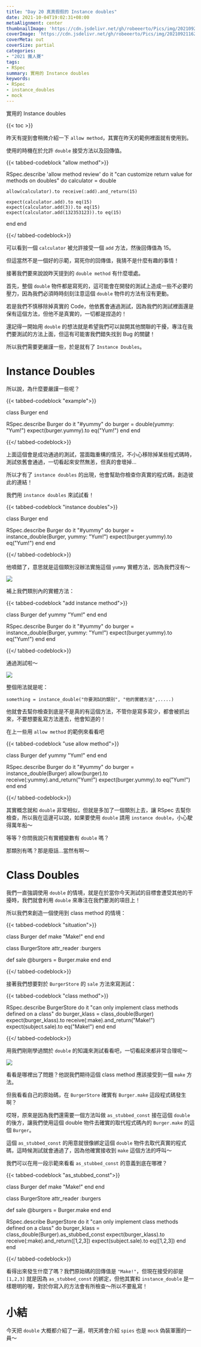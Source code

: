 ```yaml
---
title: "Day 20 真真假假的 Instance doubles"
date: 2021-10-04T19:02:31+08:00
metaAlignment: center
thumbnailImage: 'https://cdn.jsdelivr.net/gh/robeeerto/Pics/img/202109211620030.png'
coverImage: 'https://cdn.jsdelivr.net/gh/robeeerto/Pics/img/202109211620030.png' 
coverMeta: out
coverSize: partial
categories:
- "2021 鐵人賽"
tags:
- RSpec
summary: 實用的 Instance doubles
keywords:
- RSpec
- instance_doubles
- mock
---
```


實用的 Instance doubles
<!--more-->
{{< toc >}}

昨天有提到會稍微介紹一下 `allow method`，其實在昨天的範例裡面就有使用到。

使用的時機在於允許 `double` 接受方法以及回傳值。

{{< tabbed-codeblock "allow method">}}
<!-- tab ruby -->
RSpec.describe 'allow method review' do
  it "can customize return value for methods on doubles" do
    calculator = double
    
    allow(calculator).to receive(:add).and_return(15)
    
    expect(calculator.add).to eq(15)
    expect(calculator.add(3)).to eq(15)
    expect(calculator.add(132353123)).to eq(15)
  end
end
<!-- endtab -->
{{</ tabbed-codeblock>}}

可以看到一個 `calculator` 被允許接受一個 `add` 方法，然後回傳值為 15。

但這當然不是一個好的示範，寫死你的回傳值，我猜不是什麼有趣的事情！

接著我們要來說說昨天提到的 `double method` 有什麼壞處。

首先，整個 `double` 物件都是寫死的，這可能會在開發的測試上造成一些不必要的壓力，因為我們必須時時刻刻注意這個 `double` 物件的方法有沒有更動。

若是我們不慎移除掉真實的 Code，他依舊會通過測試，因為我們的測試裡面還是保有這個方法，但他不是真實的，一切都是捏造的！

還記得一開始用 `double` 的想法就是希望我們可以拋開其他關聯的干擾，專注在我們要測試的方法上面，但這有可能害我們錯失找到 Bug 的關鍵！

所以我們需要更嚴謹一些，於是就有了 `Instance Doubles`。

# Instance Doubles

所以說，為什麼要嚴謹一些呢？

{{< tabbed-codeblock "example">}}
<!-- tab ruby -->
class Burger
end

RSpec.describe Burger do
  it "#yummy" do
    burger = double(yummy: "Yum!")
    expect(burger.yummy).to eq("Yum!")
  end
end
<!-- endtab -->
{{</ tabbed-codeblock>}}

上面這個會是成功通過的測試，當面臨重構的情況，不小心移除掉某些程式碼時，測試依舊會通過，一切看起來安然無恙，但真的會壞掉...

所以才有了 `instance doubles`  的出現，他會幫助你檢查你真實的程式碼，創造彼此的連結！

我們用 `instance doubles` 來試試看！


{{< tabbed-codeblock "instance doubles">}}
<!-- tab ruby -->
class Burger
end

RSpec.describe Burger do
  it "#yummy" do
    burger = instance_double(Burger, yummy: "Yum!")
    expect(burger.yummy).to eq("Yum!")
  end
end
<!-- endtab -->
{{</ tabbed-codeblock>}}

他噴錯了，意思就是這個類別沒辦法實施這個 `yummy` 實體方法，因為我們沒有～

![](https://cdn.jsdelivr.net/gh/robeeerto/Pics/img/202110041905317.png)

補上我們類別內的實體方法：


{{< tabbed-codeblock "add instance method">}}
<!-- tab ruby -->
class Burger
  def yummy
    "Yum!"
  end
end

RSpec.describe Burger do
  it "#yummy" do
    burger = instance_double(Burger, yummy: "Yum!")
    expect(burger.yummy).to eq("Yum!")
  end
end
<!-- endtab -->
{{</ tabbed-codeblock>}}

通過測試啦～

![](https://cdn.jsdelivr.net/gh/robeeerto/Pics/img/202110041906040.png)

整個用法就是呢：

```ruby=
something = instance_double("你要測試的類別", "他的實體方法",.....)
```

他就會去幫你檢查到底是不是真的有這個方法，不管你是寫多寫少，都會被抓出來，不要想要亂寫方法進去，他會知道的！

在上一些用 `allow method` 的範例來看看吧


{{< tabbed-codeblock "use allow method">}}
<!-- tab ruby -->
class Burger
  def yummy
    "Yum!"
  end
end

RSpec.describe Burger do
  it "#yummy" do
    burger = instance_double(Burger)
    allow(burger).to receive(:yummy).and_return("Yum!")
    expect(burger.yummy).to eq("Yum!")
  end
end
<!-- endtab -->
{{</ tabbed-codeblock>}}

其實概念就和 `double` 非常相似，但就是多加了一個類別上去，讓 RSpec 去幫你檢查，所以我在這邊可以說，如果要使用 `double` 請用 `instance double`，小心駛得萬年船～

等等？你問我說只有實體變數有 `double` 嗎？

那類別有嗎？那是廢話...當然有啊～

# Class Doubles

我們一直強調使用 `double` 的情境，就是在於當你今天測試的目標會遭受其他的干擾時，我們就會利用 `double` 來專注在我們要測的項目上！

所以我們來創造一個使用到 class method 的情境：


{{< tabbed-codeblock "situation">}}
<!-- tab ruby -->
class Burger
  def make
    "Make!"
  end
end

class BurgerStore
  attr_reader :burgers
  
  def sale
    @burgers = Burger.make
  end
end
<!-- endtab -->
{{</ tabbed-codeblock>}}

接著我們想要對於 `BurgerStore` 的 `sale` 方法來寫測試：


{{< tabbed-codeblock "class method">}}
<!-- tab ruby -->
RSpec.describe BurgerStore do
  it "can only implement class methods defined on a class" do
    burger_klass = class_double(Burger)
    expect(burger_klass).to receive(:make).and_return("Make!")
    expect(subject.sale).to eq("Make!")
  end
end
<!-- endtab -->
{{</ tabbed-codeblock>}}

用我們剛剛學過關於 `double` 的知識來測試看看吧，一切看起來都非常合理呢～

![](https://cdn.jsdelivr.net/gh/robeeerto/Pics/img/202110041908016.png)

看看是哪裡出了問題？他説我們期待這個 class method 應該接受到一個 `make` 方法。

但我看看自己的原始碼，在 `BurgerStore` 確實有 `Burger.make` 這段程式碼發生啊？

哎呀，原來是因為我們還需要一個方法叫做 `as_stubbed_const` 接在這個 `double` 的後方，讓我們使用這個 double 物件去確實的取代程式碼內的 `Burger.make` 的這個 `Burger`。

這個 `as_stubbed_const` 的用意就很像綁定這個 `double` 物件去取代真實的程式碼，這時候測試就會通過了，因為他確實接收到 `make` 這個方法的呼叫～

我們可以在用一段示範來看看 `as_stubbed_const` 的意義到底在哪裡？


{{< tabbed-codeblock "as_stubbed_const">}}
<!-- tab ruby -->
class Burger
  def make
    "Make!"
  end
end

class BurgerStore
  attr_reader :burgers
  
  def sale
    @burgers = Burger.make
  end
end

RSpec.describe BurgerStore do
  it "can only implement class methods defined on a class" do
    burger_klass = class_double(Burger).as_stubbed_const
    expect(burger_klass).to receive(:make).and_return([1,2,3])
    expect(subject.sale).to eq([1,2,3])
  end
end
<!-- endtab -->
{{</ tabbed-codeblock>}}

看得出來發生什麼了嗎？我們原始碼的回傳值是 `"Make!"`，但現在接受的卻是 `[1,2,3]` 就是因為 `as_stubbed_const` 的綁定，但他其實和 `instance_double` 是一樣聰明的喔，對於你寫入的方法會有所檢查～所以不要亂寫！

# 小結

今天把 `double` 大概都介紹了一遍，明天將會介紹 `spies` 也是 `mock` 偽裝軍團的一員～





